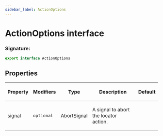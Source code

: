 ```yaml
---
sidebar_label: ActionOptions
---
```


# ActionOptions interface

### Signature:

```typescript
export interface ActionOptions
```

## Properties

<table><thead><tr><th>

Property

</th><th>

Modifiers

</th><th>

Type

</th><th>

Description

</th><th>

Default

</th></tr></thead>
<tbody><tr><td>

<span id="signal">signal</span>

</td><td>

`optional`

</td><td>

AbortSignal

</td><td>

A signal to abort the locator action.

</td><td>

</td></tr>
</tbody></table>
